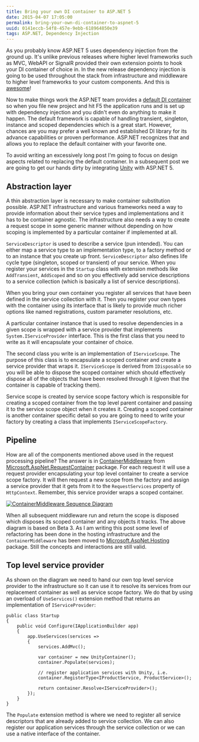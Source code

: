 ```yaml
---
title: Bring your own DI container to ASP.NET 5
date: 2015-04-07 17:05:00
permalink: bring-your-own-di-container-to-aspnet-5
uuid: 0141eccb-54f8-457e-9ebb-618964850e39
tags: ASP.NET, Dependency Injection
---
```


As you probably know ASP.NET 5 uses dependency injection from the ground up. It's unlike previous releases where higher level frameworks such as MVC, WebAPI or SignalR provided their own extension points to hook your DI container of choice in. In the new release dependency injection is going to be used throughout the stack from infrastructure and middleware to higher level frameworks to your custom components. And this is [awesome](https://www.youtube.com/watch?v=StTqXEQ2l-Y)!

Now to make things work the ASP.NET team provides a [default DI container](https://github.com/aspnet/DependencyInjection) so when you file new project and hit F5 the application runs and is set up with dependency injection and you didn't even do anything to make it happen. The default framework is capable of handling transient, singleton, instance and scoped dependencies which is a great start. However, chances are you may prefer a well known and established DI library for its advance capabilities or proven performance. ASP.NET recognizes that and allows you to replace the default container with your favorite one.

To avoid writing an excessively long post I'm going to focus on design aspects related to replacing the default container. In a subsequent post we are going to get our hands dirty by integrating [Unity](http://unity.codeplex.com/) with ASP.NET 5.

## Abstraction layer

A thin abstraction layer is necessary to make container substitution possible. ASP.NET infrastructure and various frameworks need a way to provide information about their service types and implementations and it has to be container agnostic. The infrastructure also needs a way to create a request scope in some generic manner without depending on how scoping is implemented by a particular container if implemented at all.

`ServiceDescriptor` is used to describe a service (pun intended). You can either map a service type to an implementation type, to a factory method or to an instance that you create up front. `ServiceDescriptor` also defines life cycle type (singleton, scoped or transient) of your service. When you register your services in the `Startup` class with extension methods like `AddTransient`, `AddScoped` and so on you effectively add service descriptions to a service collection (which is basically a list of service descriptions).

When you bring your own container you register all services that have been defined in the service collection with it. Then you register your own types with the container using its interface that is likely to provide much richer options like named registrations, custom parameter resolutions, etc.

A particular container instance that is used to resolve dependencies in a given scope is wrapped with a service provider that implements `System.IServiceProvider` interface. This is the first class that you need to write as it will encapsulate your container of choice.

The second class you write is an implementation of `IServiceScope`. The purpose of this class is to encapsulate a scoped container and create a service provider that wraps it. `IServiceScope` is derived from `IDisposable` so you will be able to dispose the scoped container which should effectively dispose all of the objects that have been resolved through it (given that the container is capable of tracking them).

Service scope is created by service scope factory which is responsible for creating a scoped container from the top level parent container and passing it to the service scope object when it creates it. Creating a scoped container is another container specific detail so you are going to need to write your factory by creating a class that implements `IServiceScopeFactory`.

## Pipeline

How are all of the components mentioned above used in the request processing pipeline? The answer is in [ContainerMiddleware](https://github.com/aspnet/Hosting/blob/1.0.0-beta3/src/Microsoft.AspNet.RequestContainer/ContainerMiddleware.cs) from [Microsoft.AspNet.RequestContainer](https://github.com/aspnet/Hosting/tree/1.0.0-beta3/src/Microsoft.AspNet.RequestContainer) package. For each request it will use a request provider encapsulating your top level container to create a service scope factory. It will then request a new scope from the factory and assign a service provider that it gets from it to the `RequestServices` property of `HttpContext`. Remember, this service provider wraps a scoped container.

[![ContainerMiddleware Sequence Diagram](https://blogcontent.azureedge.net/ContainerMiddlewareSequence_thumb.png "ContainerMiddleware Sequence Diagram")](https://blogcontent.azureedge.net/ContainerMiddlewareSequence.png)

When all subsequent middleware run and return the scope is disposed which disposes its scoped container and any objects it tracks. The above diagram is based on Beta 3\. As I am writing this post some level of refactoring has been done in the hosting infrastructure and the `ContainerMiddleware` has been moved to [Microsoft.AspNet.Hosting](https://github.com/aspnet/Hosting) package. Still the concepts and interactions are still valid.

## Top level service provider

As shown on the diagram we need to hand our own top level service provider to the infrastructure so it can use it to resolve its services from our replacement container as well as service scope factory. We do that by using an overload of `UseServices()` extension method that returns an implementation of `IServiceProvider`:

```
public class Startup
{
    public void Configure(IApplicationBuilder app)
    {
        app.UseServices(services =>
        {
            services.AddMvc();

            var container = new UnityContainer();
            container.Populate(services);

            // register application services with Unity, i.e.
            container.RegisterType<IProductService, ProductService>();

            return container.Resolve<IServiceProvider>();
        });
    }
}

```

The `Populate` extension method is where we need to register all service descriptors that are already added to service collection. We can also register our application services through the service collection or we can use a native interface of the container.